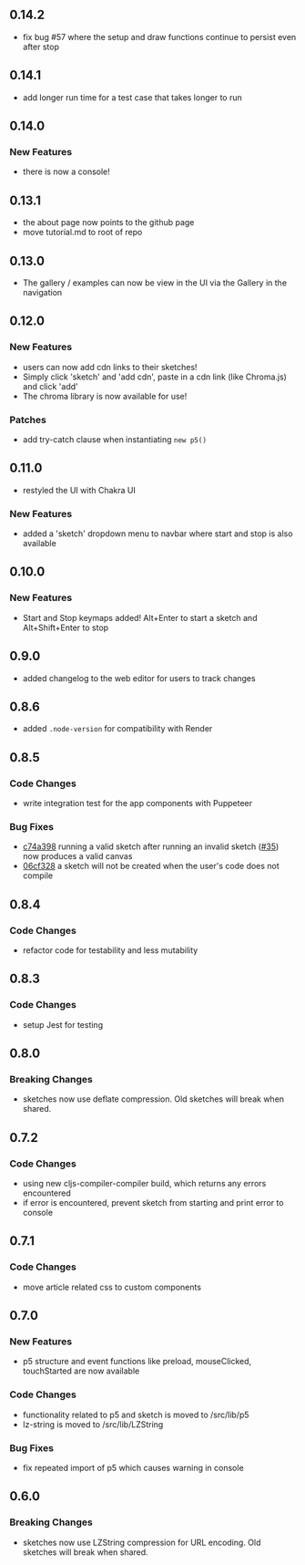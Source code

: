 ## 0.14.2
- fix bug #57 where the setup and draw functions continue to persist even after
  stop
## 0.14.1
- add longer run time for a test case that takes longer to run

## 0.14.0
### New Features
- there is now a console!

## 0.13.1
- the about page now points to the github page
- move tutorial.md to root of repo

## 0.13.0
- The gallery / examples can now be view in the UI via the Gallery in the navigation

## 0.12.0
### New Features
- users can now add cdn links to their sketches! 
- Simply click 'sketch' and 'add cdn', paste in a cdn link (like Chroma.js) and click 'add'
- The chroma library is now available for use!
### Patches
- add try-catch clause when instantiating `new p5()`

## 0.11.0
- restyled the UI with Chakra UI
### New Features
- added a 'sketch' dropdown menu to navbar where start and stop is also available

## 0.10.0
### New Features
- Start and Stop keymaps added! Alt+Enter to start a sketch and Alt+Shift+Enter to stop
 
## 0.9.0
- added changelog to the web editor for users to track changes

## 0.8.6
- added `.node-version` for compatibility with Render
 
## 0.8.5
### Code Changes
- write integration test for the app components with Puppeteer
### Bug Fixes
- [c74a398](https://github.com/somecho/p5-cljs-web-editor/commit/c74a398be5adf0994de169dc98f74d73c66af173) running a valid sketch after running an invalid sketch ([#35](https://github.com/somecho/p5-cljs-web-editor/issues/35)) now produces a valid canvas
- [06cf328](https://github.com/somecho/p5-cljs-web-editor/commit/06cf328bc38b49669e166b2cccc9e70b69dce5d9#diff-9b236b1937ff5f05a6b5fc3f2e8617684bf19d961b50c44529684d70651dc592R43) a sketch will not be created when the user's code does not compile

## 0.8.4
### Code Changes
- refactor code for testability and less mutability

## 0.8.3
### Code Changes
- setup Jest for testing

## 0.8.0
### Breaking Changes
- sketches now use deflate compression. Old sketches will break when shared.

## 0.7.2
### Code Changes
- using new cljs-compiler-compiler build, which returns any errors encountered
- if error is encountered, prevent sketch from starting and print error to console

## 0.7.1
### Code Changes
- move article related css to custom components
 
## 0.7.0
### New Features
- p5 structure and event functions like preload, mouseClicked, touchStarted are now available
### Code Changes
- functionality related to p5 and sketch is moved to /src/lib/p5
- lz-string is moved to /src/lib/LZString
### Bug Fixes
- fix repeated import of p5 which causes warning in console

## 0.6.0
### Breaking Changes
- sketches now use LZString compression for URL encoding. Old sketches will break when shared. 
